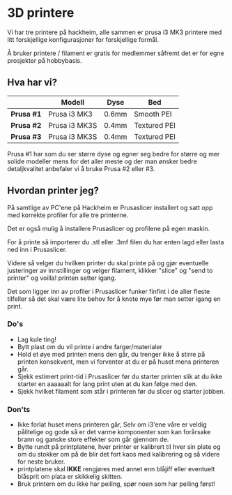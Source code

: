 # 3D printere

Vi har tre printere på hackheim, alle sammen er prusa i3 MK3 printere med litt forskjellige konfigurasjoner for forskjellige formål.

Å bruker printere / filament er gratis for medlemmer såfremt det er for egne prosjekter på hobbybasis.

## Hva har vi?

|| Modell       | Dyse  | Bed        |
|-| ------------ | ----- | ---------- |
| **Prusa #1** | Prusa i3 MK3  | 0.6mm | Smooth PEI   |
| **Prusa #2** | Prusa i3 MK3S | 0.4mm | Textured PEI | 
| **Prusa #3** | Prusa i3 MK3S | 0.4mm | Textured PEI | 

Prusa #1 har som du ser større dyse og egner seg bedre for større og mer solide modeller mens for det aller meste og der man ønsker bedre detaljkvalitet anbefaler vi å bruke Prusa #2 eller #3.

## Hvordan printer jeg?

På samtlige av PC'ene på Hackheim er Prusaslicer installert og satt opp med korrekte profiler for alle tre printerne.

Det er også mulig å installere Prusaslicer og profilene på egen maskin.

For å printe så importerer du .stl eller .3mf filen du har enten lagd eller lasta ned inn i Prusaslicer.

Videre så velger du hvilken printer du skal printe på og gjør eventuelle justeringer av innstillinger og velger filament, klikker "slice" og "send to printer" og voilla! printen setter igang.

Det som ligger inn av profiler i Prusaslicer funker finfint i de aller fleste tilfeller så det skal være lite behov for å knote mye før man setter igang en print.

### Do's

- Lag kule ting!
- Bytt plast om du vil printe i andre farger/materialer
- Hold et øye med printen mens den går, du trenger ikke å stirre på printen konsekvent, men vi forventer at du er på huset mens printeren går.
- Sjekk estimert print-tid i Prusaslicer før du starter printen slik at du ikke starter en aaaaaalt for lang print uten at du kan følge med den.
- Sjekk hvilket filament som står i printeren før du slicer og starter jobben.

### Don'ts

- Ikke forlat huset mens printeren går, Selv om i3'ene våre er veldig pålitelige og gode så er det varme komponenter som kan forårsake brann og ganske store effekter som går gjennom de.
- Bytte rundt på printplatene, hver printer er kalibrert til hver sin plate og om du stokker om på de blir det fort kaos med kalibrering og så videre for neste bruker.
- printplatene skal **IKKE** rengjøres med annet enn blåjiff eller eventuelt blåsprit om plata er skikkelig skitten.
- Bruk printern om du ikke har peiling, spør noen som har peiling først!
